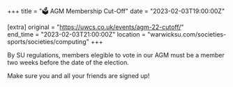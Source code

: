 +++
title = "🗳️ AGM Membership Cut-Off"
date = "2023-02-03T19:00:00Z"

[extra]
original = "https://uwcs.co.uk/events/agm-22-cutoff/"    
end_time = "2023-02-03T21:00:00Z"
location = "warwicksu.com/societies-sports/societies/computing"
+++

By SU regulations, members elegible to vote in our AGM must be a member two weeks before the date of the election.

Make sure you and all your friends are signed up!
